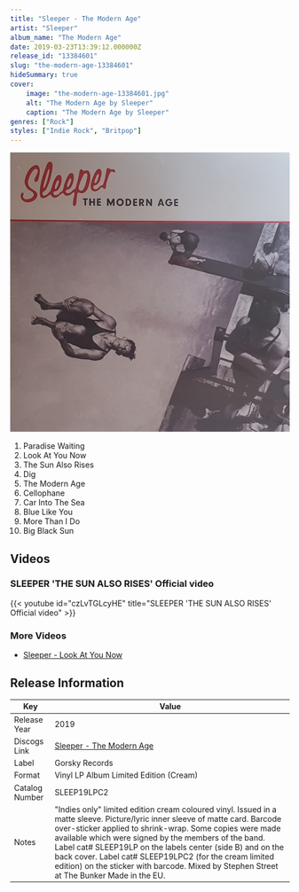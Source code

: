 ```yaml
---
title: "Sleeper - The Modern Age"
artist: "Sleeper"
album_name: "The Modern Age"
date: 2019-03-23T13:39:12.000000Z
release_id: "13384601"
slug: "the-modern-age-13384601"
hideSummary: true
cover:
    image: "the-modern-age-13384601.jpg"
    alt: "The Modern Age by Sleeper"
    caption: "The Modern Age by Sleeper"
genres: ["Rock"]
styles: ["Indie Rock", "Britpop"]
---
```


![The Modern Age by Sleeper](the-modern-age-13384601.jpg)

<!-- section break -->

1. Paradise Waiting
2. Look At You Now
3. The Sun Also Rises
4. Dig
5. The Modern Age
6. Cellophane
7. Car Into The Sea
8. Blue Like You
9. More Than I Do
10. Big Black Sun

<!-- section break -->




## Videos
### SLEEPER 'THE SUN ALSO RISES' Official video
{{< youtube id="czLvTGLcyHE" title="SLEEPER 'THE SUN ALSO RISES' Official video" >}}<br>

### More Videos

- [Sleeper - Look At You Now](https://www.youtube.com/watch?v=LSh37ZvMTiw)


## Release Information
|  Key           | Value                                                |
| ---------------| ---------------------------------------------------- |
| Release Year   | 2019                                   |
| Discogs Link   | [Sleeper - The Modern Age](https://www.discogs.com/release/13384601-Sleeper-The-Modern-Age) |
| Label          | Gorsky Records |
| Format         | Vinyl LP Album Limited Edition (Cream) |
| Catalog Number | SLEEP19LPC2 |
| Notes | "Indies only" limited edition cream coloured vinyl. Issued in a matte sleeve. Picture/lyric inner sleeve of matte card. Barcode over-sticker applied to shrink-wrap. Some copies were made available which were signed by the members of the band.  Label cat# SLEEP19LP on the labels center (side B) and on the back cover. Label cat# SLEEP19LPC2 (for the cream limited edition) on the sticker with barcode.  Mixed by Stephen Street at The Bunker Made in the EU. |